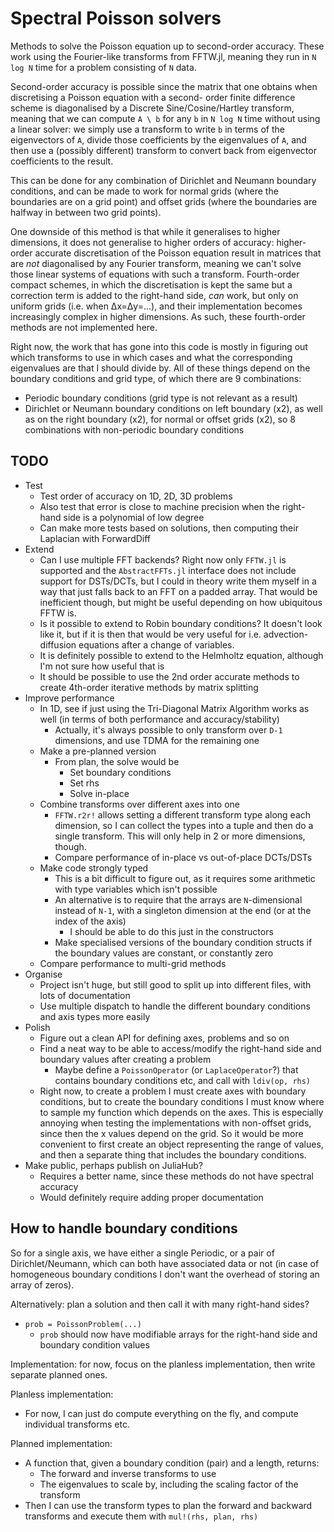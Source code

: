 # Spectral Poisson solvers

Methods to solve the Poisson equation up to second-order accuracy. These work using the Fourier-like transforms from
FFTW.jl, meaning they run in `N log N` time for a problem consisting of `N` data.

Second-order accuracy is possible since the matrix that one obtains when discretising a Poisson equation with a second-
order finite difference scheme is diagonalised by a Discrete Sine/Cosine/Hartley transform, meaning that we can compute
`A \ b` for any `b` in `N log N` time without using a linear solver: we simply use a transform to write `b` in terms
of the eigenvectors of `A`, divide those coefficients by the eigenvalues of `A`, and then use a (possibly different)
transform to convert back from eigenvector coefficients to the result.

This can be done for any combination of Dirichlet and Neumann boundary conditions, and can be made to work for normal
grids (where the boundaries are on a grid point) and offset grids (where the boundaries are halfway in between two grid
points).

One downside of this method is that while it generalises to higher dimensions, it does not generalise to higher orders
of accuracy: higher-order accurate discretisation of the Poisson equation result in matrices that are *not* diagonalised
by any Fourier transform, meaning we can't solve those linear systems of equations with such a transform. Fourth-order
compact schemes, in which the discretisation is kept the same but a correction term is added to the right-hand side,
*can* work, but only on uniform grids (i.e. when Δx=Δy=...), and their implementation becomes increasingly complex in
higher dimensions. As such, these fourth-order methods are not implemented here.

Right now, the work that has gone into this code is mostly in figuring out which transforms to use in which cases and
what the corresponding eigenvalues are that I should divide by. All of these things depend on the boundary conditions
and grid type, of which there are 9 combinations:

- Periodic boundary conditions (grid type is not relevant as a result)
- Dirichlet or Neumann boundary conditions on left boundary (x2), as well as on the right boundary (x2), for normal or
  offset grids (x2), so 8 combinations with non-periodic boundary conditions

## TODO

- Test
  - Test order of accuracy on 1D, 2D, 3D problems
  - Also test that error is close to machine precision when the right-hand side is a polynomial of low degree
  - Can make more tests based on solutions, then computing their Laplacian with ForwardDiff
- Extend
  - Can I use multiple FFT backends? Right now only `FFTW.jl` is supported and the `AbstractFFTs.jl` interface does not
    include support for DSTs/DCTs, but I could in theory write them myself in a way that just falls back to an FFT on a
    padded array. That would be inefficient though, but might be useful depending on how ubiquitous FFTW is.
  - Is it possible to extend to Robin boundary conditions? It doesn't look like it, but if it is then that would be very
    useful for i.e. advection-diffusion equations after a change of variables.
  - It is definitely possible to extend to the Helmholtz equation, although I'm not sure how useful that is
  - It should be possible to use the 2nd order accurate methods to create 4th-order iterative methods by matrix splitting
- Improve performance
  - In 1D, see if just using the Tri-Diagonal Matrix Algorithm works as well (in terms of both performance and accuracy/stability)
    - Actually, it's always possible to only transform over `D-1` dimensions, and use TDMA for the remaining one
  - Make a pre-planned version
    - From plan, the solve would be
      - Set boundary conditions
      - Set rhs
      - Solve in-place
  - Combine transforms over different axes into one
    - `FFTW.r2r!` allows setting a different transform type along each dimension, so I can collect the types into a
      tuple and then do a single transform. This will only help in 2 or more dimensions, though.
    - Compare performance of in-place vs out-of-place DCTs/DSTs
  - Make code strongly typed
    - This is a bit difficult to figure out, as it requires some arithmetic with type variables which isn't possible
    - An alternative is to require that the arrays are `N`-dimensional instead of `N-1`, with a singleton dimension at the end (or at the index of the axis)
      - I should be able to do this just in the constructors
    - Make specialised versions of the boundary condition structs if the boundary values are constant, or constantly zero
  - Compare performance to multi-grid methods
- Organise
  - Project isn't huge, but still good to split up into different files, with lots of documentation
  - Use multiple dispatch to handle the different boundary conditions and axis types more easily
- Polish
  - Figure out a clean API for defining axes, problems and so on
  - Find a neat way to be able to access/modify the right-hand side and boundary values after creating a problem
    - Maybe define a `PoissonOperator` (or `LaplaceOperator`?) that contains boundary conditions etc, and call with `ldiv(op, rhs)`
  - Right now, to create a problem I must create axes with boundary conditions, but to create the boundary conditions
    I must know where to sample my function which depends on the axes. This is especially annoying when testing the
    implementations with non-offset grids, since then the x values depend on the grid. So it would be more convenient
    to first create an object representing the range of values, and then a separate thing that includes the boundary
    conditions.
- Make public, perhaps publish on JuliaHub?
  - Requires a better name, since these methods do not have spectral accuracy
  - Would definitely require adding proper documentation

## How to handle boundary conditions

So for a single axis, we have either a single Periodic, or a pair of Dirichlet/Neumann, which can both have associated
data or not (in case of homogeneous boundary conditions I don't want the overhead of storing an array of zeros).

Alternatively: plan a solution and then call it with many right-hand sides?

- `prob = PoissonProblem(...)`
  - `prob` should now have modifiable arrays for the right-hand side and boundary condition values

Implementation: for now, focus on the planless implementation, then write separate planned ones.

Planless implementation:

- For now, I can just do compute everything on the fly, and compute individual transforms etc.

Planned implementation:

- A function that, given a boundary condition (pair) and a length, returns:
  - The forward and inverse transforms to use
  - The eigenvalues to scale by, including the scaling factor of the transform
- Then I can use the transform types to plan the forward and backward transforms and execute them with `mul!(rhs, plan, rhs)`
